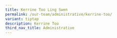 ```yaml
---
title: Kerrine Too Ling Swen
permalink: /our-team/administrative/kerrine-too/
variant: tiptap
description: Kerrine Too
third_nav_title: Administrative
---
```

